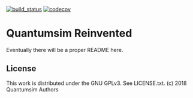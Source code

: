 [![build_status](https://gitlab.com/quantumsim/quantumsim/badges/qs2/master/build.svg)](https://gitlab.com/quantumsim/quantumsim/pipelines/)
[![codecov](https://codecov.io/gl/quantumsim/quantumsim/branch/qs2/master/graph/badge.svg)](https://codecov.io/gl/quantumsim/quantumsim/branch/qs2%2Fmaster)

Quantumsim Reinvented
=====================

Eventually there will be a proper README here.


License
-------

This work is distributed under the GNU GPLv3. See LICENSE.txt.
(c) 2018 Quantumsim Authors
